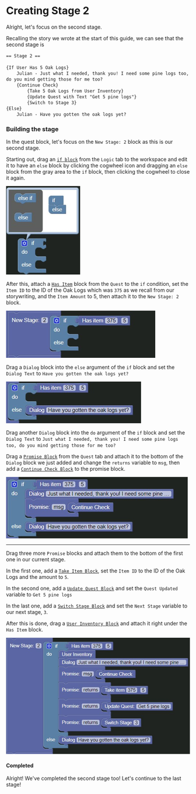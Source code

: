 # Creating Stage 2

Alright, let's focus on the second stage.

Recalling the story we wrote at the start of this guide, we can see that the second stage is
```
== Stage 2 ==

{If User Has 5 Oak Logs}
	Julian - Just what I needed, thank you! I need some pine logs too, do you mind getting those for me too?
    {Continue Check}
    	{Take 5 Oak Logs from User Inventory}
    	{Update Quest with Text "Get 5 pine logs"}
        {Switch to Stage 3}
{Else}
	Julian - Have you gotten the oak logs yet?
```

### Building the stage

In the quest block, let's focus on the `New Stage: 2` block as this is our second stage.

Starting out, drag an [`if block`]() from the `Logic` tab to the workspace and edit it to have an `else` block by clicking the cogwheel icon and dragging an `else` block from the gray area to the `if` block, then clicking the cogwheel to close it again.

![If Else](./images/if-else.jpg)

After this, attach a [`Has Item`](../../blocks/quest/has_item.md) block from the `Quest` to the `if` condition, set the `Item ID` to the ID of the Oak Logs which was `375` as we recall from our storywriting, and the `Item Amount` to 5, then attach it to the `New Stage: 2` block.

![Has Item](./images/stage-2-has-item.jpg)

Drag a `Dialog` block into the `else` argument of the `if` block and set the `Dialog Text` to `Have you gotten the oak logs yet?`

![Dialog box](./images/stage-2-no-logs.jpg)

Drag another `Dialog` block into the `do` argument of the `if` block and set the `Dialog Text` to `Just what I needed, thank you! I need some pine logs too, do you mind getting those for me too?`

Drag a [`Promise Block`](../../blocks/quest/promise.md) from the `Quest` tab and attach it to the bottom of the `Dialog` block we just added and change the `returns` variable to `msg`, then add a [`Continue Check Block`](../../blocks/quest/continuecheck.md) to the promise block.

![Promise with continue check](./images/stage-2-promise-1.jpg)

___

Drag three more `Promise` blocks and attach them to the bottom of the first one in our current stage.

In the first one, add a [`Take Item Block`](../../blocks/quest/take_item.md), set the `Item ID` to the ID of the Oak Logs and the amount to `5`.

In the second one, add a [`Update Quest Block`](../../blocks/quest/update_quest.md) and set the `Quest Updated` variable to `Get 5 pine logs`

In the last one, add a [`Switch Stage Block`](../../blocks/quest/switch_stage.md) and set the `Next Stage` variable to our next stage, `3`.

After this is done, drag a [`User Inventory Block`](../../blocks/quest/user_inventory.md) and attach it right under the `Has Item` block.

![Stage 2 Completed](./images/stage-2-complete.jpg)

#### Completed

Alright! We've completed the second stage too! Let's continue to the last stage!